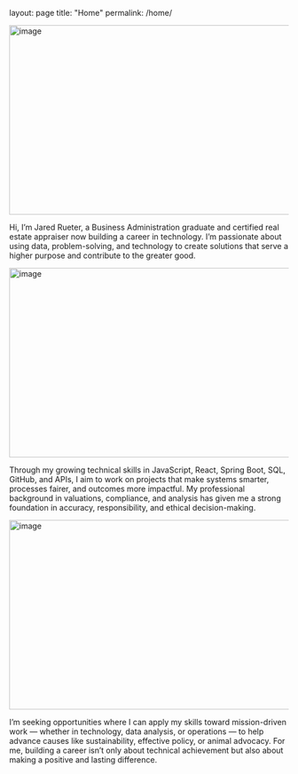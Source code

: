 layout: page
title: "Home"
permalink: /home/

<img width="512" height="342" alt="image" src="https://github.com/user-attachments/assets/7f1e8153-f26c-4fbc-9722-893d38d52da0" />

Hi, I’m Jared Rueter, a Business Administration graduate and certified real estate appraiser now building a career in technology. I’m passionate about using data, problem-solving, and technology to create solutions that serve a higher purpose and contribute to the greater good.

<img width="512" height="342" alt="image" src="https://github.com/user-attachments/assets/738e83f7-69db-4eeb-a746-dbd60decaacc" />

Through my growing technical skills in JavaScript, React, Spring Boot, SQL, GitHub, and APIs, I aim to work on projects that make systems smarter, processes fairer, and outcomes more impactful. My professional background in valuations, compliance, and analysis has given me a strong foundation in accuracy, responsibility, and ethical decision-making.

<img width="512" height="342" alt="image" src="https://github.com/user-attachments/assets/5aadb847-e3cd-4cb8-94ff-e8c9ce40a9e8" />

I’m seeking opportunities where I can apply my skills toward mission-driven work — whether in technology, data analysis, or operations — to help advance causes like sustainability, effective policy, or animal advocacy. For me, building a career isn’t only about technical achievement but also about making a positive and lasting difference.
